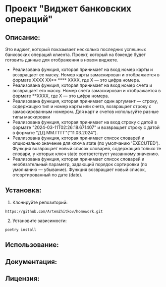 # Проект "Виджет банковских операций"

## Описание:

Это виджет, который показывает несколько последних успешных банковских операций клиента.  Проект, 
который на бэкенде будет готовить данные для отображения в новом виджете.

* Реализована функция, которая принимает на вход номер карты и возвращает ее маску.
    Номер карты замаскирован и отображается в формате
    XXXX XX** **** XXXX, где X — это цифра номера.
* Реализована функция, которая принимает на вход номер счета и возвращает его маску.
    Номер счета замаскирован и отображается в формате **XXXX,
     где X — это цифра номера.
* Реализована функция, которая принимает один аргумент — строку, содержащую тип и номер карты или счета,
    возвращает строку с замаскированным номером.
    Для карт и счетов используйте разные типы маскировки
* Реализована функция, которая принимает на вход строку с датой в формате 
    "2024-03-11T02:26:18.671407" и возвращает строку с датой в формате "ДД.ММ.ГГГГ"("11.03.2024").
* Реализована функция, которая принимает список словарей
    и опционально значение для ключа state (по умолчанию 'EXECUTED').
    Функция возвращает новый список словарей, содержащий только те словари,
    у которых ключ state соответствует указанному значению.
* Реализована функция, которая принимает список словарей и необязательный параметр,
    задающий порядок сортировки (по умолчанию — убывание).
    Функция возвращает новый список, отсортированный по дате (date).
## Установка:

1. Клонируйте репозиторий:
```
https://github.com/ArtemZhitkov/homework.git
```

2. Установите зависимости:
```
poetry install
```


## Использование:



## Документация:


## Лицензия:

